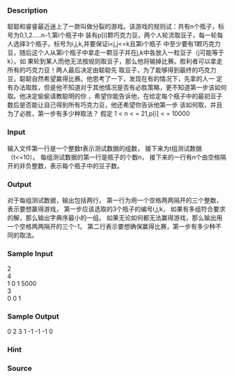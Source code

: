
### Description
聪聪和睿睿最近迷上了一款叫做分裂的游戏。该游戏的规则试：共有n个瓶子，标号为0,1,2.....n-1,第i个瓶子中
装有p[i]颗巧克力豆，两个人轮流取豆子，每一轮每人选择3个瓶子。标号为i,j,k,并要保证i<j,j<=k且第i个瓶子
中至少要有1颗巧克力豆，随后这个人从第i个瓶子中拿走一颗豆子并在j,k中各放入一粒豆子（j可能等于k）。如
果轮到某人而他无法按规则取豆子，那么他将输掉比赛。胜利者可以拿走所有的巧克力豆！两人最后决定由聪聪先
取豆子，为了能够得到最终的巧克力豆，聪聪自然希望赢得比赛。他思考了一下，发现在有的情况下，先拿的人一
定有办法取胜，但是他不知道对于其他情况是否有必胜策略，更不知道第一步该如何取。他决定偷偷请教聪明的你
，希望你能告诉他，在给定每个瓶子中的最初豆子数后是否能让自己得到所有巧克力豆，他还希望你告诉他第一步
该如何取，并且为了必胜，第一步有多少种取法？
假定 1 < n < = 21,p[i] < = 10000
### Input
输入文件第一行是一个整数t表示测试数据的组数，
接下来为t组测试数据（t<=10）。
每组测试数据的第一行是瓶子的个数n，
接下来的一行有n个由空格隔开的非负整数，表示每个瓶子中的豆子数。
### Output
对于每组测试数据，输出包括两行，
第一行为用一个空格两两隔开的三个整数，表示要想赢得游戏，
第一步应该选取的3个瓶子的编号i,j,k，
如果有多组符合要求的解，那么输出字典序最小的一组。
如果无论如何都无法赢得游戏，那么输出用一个空格两两隔开的三个-1。
第二行表示要想确保赢得比赛，第一步有多少种不同的取法。
### Sample Input
2                          
4                            
1 0 1 5000            
3                            
0 0 1
### Sample Output
0 2 3
1
-1 -1 -1
0
### Hint

### Source
